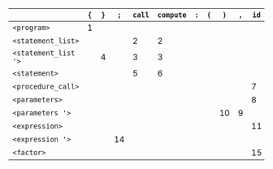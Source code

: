 |                      | `{` | `}` | `;` | `call` | `compute` | `:` | `(` | `)` | `,` | `id` | `num` | `=` | `+` | `-` |
| -------------------- | --- | --- | --- | ------ | --------- | --- | --- | --- | --- | ---- | ----- | --- | --- | --- |
| `<program>`          | 1   |     |     |        |           |     |     |     |     |      |       |     |     |     |
| `<statement_list>`   |     |     |     | 2      | 2         |     |     |     |     |      |       |     |     |     |
| `<statement_list '>` |     | 4   |     | 3      | 3         |     |     |     |     |      |       |     |     |     |
| `<statement>`        |     |     |     | 5      | 6         |     |     |     |     |      |       |     |     |     |
| `<procedure_call>`   |     |     |     |        |           |     |     |     |     | 7    |       |     |     |     |
| `<parameters>`       |     |     |     |        |           |     |     |     |     | 8    | 8     |     |     |     |
| `<parameters '>`     |     |     |     |        |           |     |     | 10  | 9   |      |       |     |     |     |
| `<expression>`       |     |     |     |        |           |     |     |     |     | 11   |       |     |     |     |
| `<expression '>`     |     |     | 14  |        |           |     |     |     |     |      |       | 12  | 13  |     |
| `<factor>`           |     |     |     |        |           |     |     |     |     | 15   | 16    |     |     |     |

